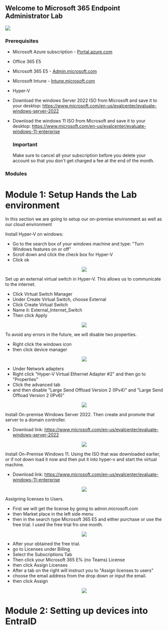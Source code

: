 ## Welcome to Microsoft 365 Endpoint Administrator Lab
<img src="https://imgur.com/BU8QJcj.png"/>

<!-- ### Introduction
Today we are going to be setting up multiple indemand technologies.

The lab deploys a Microsoft Sentinel workspace and ingests event logs from the Vitual machine (honeypot) to showcase various types of attacks that are hitting this VM and also to showcase Microsoft Sentinel features. 
You should expect very little or no cost at all due to the size of the data (~10 MB), and the fact that Microsoft Sentinel offers a 30-day free trial on new workspaces.

-->

### Prerequisites
- Microsoft Azure subscription - <a href="https://portal.azure.com/?quickstart=true#home"> Portal.azure.com</a>
- Office 365 E5
- Microsoft 365 E5 - <a href="https://admin.microsoft.com/AdminPortal/Home#/homepage">Admin.microsoft.com</a>
- Microsoft Intune - <a href="https://intune.microsoft.com/#home">Intune.microsoft.com</a>
- Hyper-V
- Download the windows Server 2022 ISO from Microsoft and save it to your desktop: https://www.microsoft.com/en-us/evalcenter/evaluate-windows-server-2022
- Download the windows 11 ISO from Microsoft and save it to your desktop: https://www.microsoft.com/en-us/evalcenter/evaluate-windows-11-enterprise

  ### Important
  Make sure to cancel all your subscription before you delete your account so that you don't get charged a fee at the end of the month.


### Modules
<!--
- <a href="https://github.com/TechGiovanni/Microsoft-Azure-Sentinel-Security-Lab/blob/main/Module%201%20-%20Setting%20up%20the%20environment.md" target=”_blank”>Module 1 - Setting up the environment</a>
- <a href="https://github.com/TechGiovanni/Microsoft-Azure-Sentinel-Security-Lab/blob/main/Module%202%20-%20Configuring%20the%20Virtual%20Machine.md" target=”_blank”>Module 2 - Configuring the Virtual Machine</a>
- <a href="https://github.com/TechGiovanni/Microsoft-Azure-Sentinel-Security-Lab/blob/main/Module%203%20-%20Setup%20Azure%20Monitor%20and%20Log%20Analytics%20custom%20log%20table.md" target=”_blank”>Module 3 - Setup Azure Monitor and Log Analytics custom log table</a>
- <a href="https://github.com/TechGiovanni/Microsoft-Azure-Sentinel-Security-Lab/blob/main/Module%204%20-%20Configure%20Microsoft%20Sentinel%20and%20setup%20the%20Map.md" target=”_blank”>Module 4 - Configure Microsoft Sentinel and setup the Map</a>
-->

# Module 1: Setup Hands the Lab environment

In this section we are going to setup our on-premise environment as well as our cloud environment 


Install Hyper-V on windows:
- Go to the search box of your windows machine and type: "Turn Windows features on or off"
- Scroll down and click the check box for Hyper-V
- Click ok

<p align="center">
  <img src="https://imgur.com/KIesN4r.png"/>
</p>


Set up an external virtual switch in Hyper-V. This allows us to communicate to the internet.
- Click Virtual Switch Manager
- Under Create Virtual Switch, choose External
- Click Create Virtual Switch
- Name it: External_Internet_Switch
- Then click Apply
  
<p align="center">
  <img src="https://imgur.com/gacxDhZ.png"/>
</p>

To avoid any errors in the future, we will disable two properties.
- Right click the windows icon
- then click device manager

<p align="center">
  <img src="https://imgur.com/GCJqlz8.png"/>
</p>

- Under Network adapters
- Right click "Hyper-V Virtual Ethernet Adapter #2" and then go to "Properties"
- Click the advanced tab
- and then disable "Large Send Offload Version 2 (IPv4)" and "Large Send Offload Version 2 (IPv6)"

<p align="center">
  <img src="https://imgur.com/q0Ctu57.png"/>
</p>


Install On-premise Windows Server 2022. Then create and promote that server to a domain controller.
- Download link: https://www.microsoft.com/en-us/evalcenter/evaluate-windows-server-2022

<p align="center">
  <img src="https://imgur.com/P235Ad8.png"/>
</p>

Install On-Premise Windows 11. Using the ISO that was downloaded earlier, or if not down load it now and then put it into hyper-v and start the virtual machine.
- Download link: https://www.microsoft.com/en-us/evalcenter/evaluate-windows-11-enterprise

<p align="center">
  <img src="https://imgur.com/QAMaz1I.png"/>
</p>

Assigning licenses to Users.
- First we will get the license by going to admin.microsoft.com
- then Market place in the left side menu
- then in the search type Microsoft 365 E5 and either purchase or use the free trial. I used the free trial fro one month.
  
<p align="center">
  <img src="https://imgur.com/eOrfxFo.png"/>
</p>

- After your obtained the free trial.
- go to Licenses under Billing
- Select the Subscriptions Tab
- Then click your Microsoft 365 E% (no Teams) License
- then click Assign Licenses
- After a tab on the right will instruct you to "Assign licenses to users"
- choose the email address from the drop down or input the email.
- then click Assign

<p align="center">
  <img src="https://imgur.com/1TA6YEm.png"/>
</p>


# Module 2: Setting up devices into EntraID

























